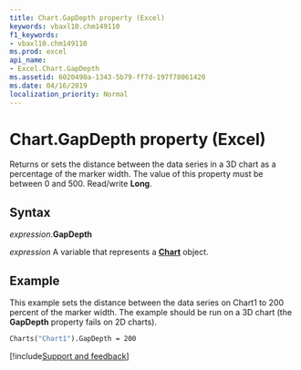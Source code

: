 ```yaml
---
title: Chart.GapDepth property (Excel)
keywords: vbaxl10.chm149110
f1_keywords:
- vbaxl10.chm149110
ms.prod: excel
api_name:
- Excel.Chart.GapDepth
ms.assetid: 6020490a-1343-5b79-ff7d-197f78061420
ms.date: 04/16/2019
localization_priority: Normal
---
```



# Chart.GapDepth property (Excel)

Returns or sets the distance between the data series in a 3D chart as a percentage of the marker width. The value of this property must be between 0 and 500. Read/write **Long**.


## Syntax

_expression_.**GapDepth**

_expression_ A variable that represents a **[Chart](Excel.Chart(object).md)** object.


## Example

This example sets the distance between the data series on Chart1 to 200 percent of the marker width. The example should be run on a 3D chart (the **GapDepth** property fails on 2D charts).

```vb
Charts("Chart1").GapDepth = 200
```




[!include[Support and feedback](~/includes/feedback-boilerplate.md)]